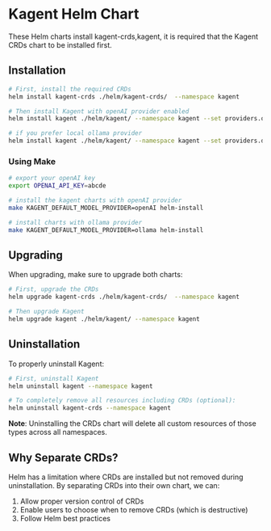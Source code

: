 # Kagent Helm Chart

These Helm charts install kagent-crds,kagent, it is required that the Kagent CRDs chart to be installed first.

## Installation

```bash
# First, install the required CRDs
helm install kagent-crds ./helm/kagent-crds/  --namespace kagent

# Then install Kagent with openAI provider enabled
helm install kagent ./helm/kagent/ --namespace kagent --set providers.openAI.apiKey=abcde

# if you prefer local ollama provider 
helm install kagent ./helm/kagent/ --namespace kagent --set providers.default=ollama
```

### Using Make

```bash
# export your openAI key
export OPENAI_API_KEY=abcde

# install the kagent charts with openAI provider 
make KAGENT_DEFAULT_MODEL_PROVIDER=openAI helm-install

# install charts with ollama provider
make KAGENT_DEFAULT_MODEL_PROVIDER=ollama helm-install
```

## Upgrading

When upgrading, make sure to upgrade both charts:

```bash
# First, upgrade the CRDs
helm upgrade kagent-crds ./helm/kagent-crds/  --namespace kagent

# Then upgrade Kagent
helm upgrade kagent ./helm/kagent/ --namespace kagent
```

## Uninstallation

To properly uninstall Kagent:

```bash
# First, uninstall Kagent
helm uninstall kagent --namespace kagent

# To completely remove all resources including CRDs (optional):
helm uninstall kagent-crds --namespace kagent
```

**Note**: Uninstalling the CRDs chart will delete all custom resources of those types across all namespaces.

## Why Separate CRDs?

Helm has a limitation where CRDs are installed but not removed during uninstallation. 
By separating CRDs into their own chart, we can:

1. Allow proper version control of CRDs
2. Enable users to choose when to remove CRDs (which is destructive)
3. Follow Helm best practices
